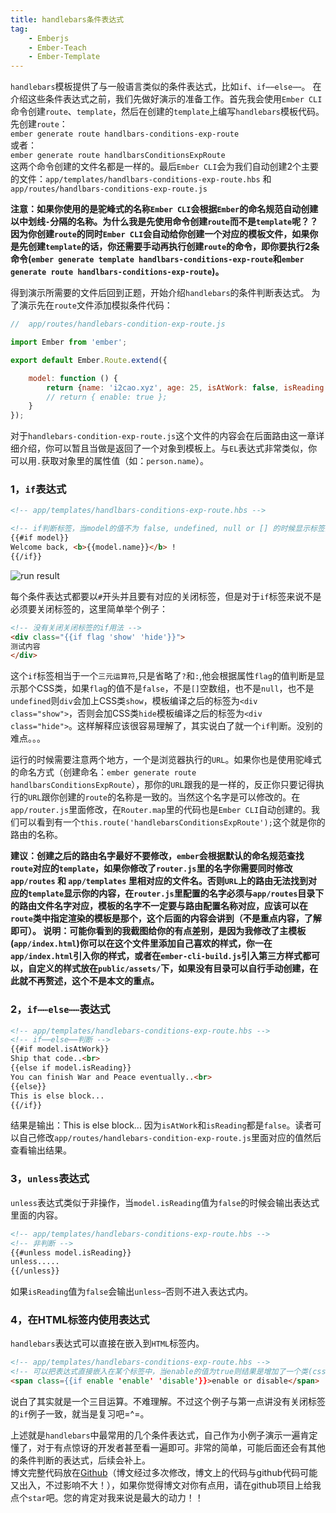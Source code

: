 ```yaml
---
title: handlebars条件表达式
tag: 
	- Emberjs
	- Ember-Teach
	- Ember-Template
---
```


`handlebars`模板提供了与一般语言类似的条件表达式，比如`if`、`if⋯⋯else⋯⋯`。
在介绍这些条件表达式之前，我们先做好演示的准备工作。首先我会使用`Ember CLI`命令创建`route`、`template`，然后在创建的`template`上编写`handlebars`模板代码。
先创建`route`：<br>
`ember generate route handlbars-conditions-exp-route`<br>
或者：<br>
`ember generate route handlbarsConditionsExpRoute`<br>
这两个命令创建的文件名都是一样的。最后`Ember CLI`会为我们自动创建2个主要的文件：`app/templates/handlbars-conditions-exp-route.hbs`  和 `app/routes/handlbars-conditions-exp-route.js`

**注意：如果你使用的是驼峰式的名称`Ember CLI`会根据`Ember`的命名规范自动创建以中划线`-`分隔的名称。为什么我是先使用命令创建`route`而不是`template`呢？？因为你创建`route`的同时`Ember CLI`会自动给你创建一个对应的模板文件，如果你是先创建`template`的话，你还需要手动再执行创建`route`的命令，即你要执行2条命令(`ember generate template handlbars-conditions-exp-route`和`ember generate route handlbars-conditions-exp-route`)。**

得到演示所需要的文件后回到正题，开始介绍`handlebars`的条件判断表达式。
为了演示先在`route`文件添加模拟条件代码：

```javascript
//  app/routes/handlebars-condition-exp-route.js

import Ember from 'ember';

export default Ember.Route.extend({

    model: function () {
        return {name: 'i2cao.xyz', age: 25, isAtWork: false, isReading: false };
        // return { enable: true };
    }       
});
```

对于`handlebars-condition-exp-route.js`这个文件的内容会在后面路由这一章详细介绍，你可以暂且当做是返回了一个对象到模板上。与`EL`表达式非常类似，你可以用`.`获取对象里的属性值（如：`person.name`）。

### 1，`if`表达式

```html
<!-- app/templates/handlbars-conditions-exp-route.hbs -->

<!-- if判断标签，当model的值不为 false, undefined, null or [] 的时候显示标签内的内容 -->
{{#if model}}
Welcome back, <b>{{model.name}}</b> !
{{/if}}
```

![run result](/content/images/2016/03/17.png)

每个条件表达式都要以`#`开头并且要有对应的关闭标签，但是对于`if`标签来说不是必须要关闭标签的，这里简单举个例子：

```html
<!-- 没有关闭关闭标签的if用法 -->
<div class="{{if flag 'show' 'hide'}}">
测试内容
</div>
```

这个`if`标签相当于一个`三元运算符`,只是省略了`?`和`:`,他会根据属性`flag`的值判断是显示那个CSS类，如果`flag`的值不是`false`，不是`[]`空数组，也不是`null`，也不是`undefined`则`div`会加上CSS类`show`，模板编译之后的标签为`<div class="show">`，否则会加CSS类`hide`模板编译之后的标签为`<div class="hide">`。这样解释应该很容易理解了，其实说白了就一个`if`判断。没别的难点。。。

运行的时候需要注意两个地方，一个是浏览器执行的`URL`。如果你也是使用驼峰式的命名方式（创建命名：`ember generate route handlbarsConditionsExpRoute`），那你的`URL`跟我的是一样的，反正你只要记得执行的`URL`跟你创建的`route`的名称是一致的。当然这个名字是可以修改的。在`app/router.js`里面修改，在`Router.map`里的代码也是`Ember CLI`自动创建的。我们可以看到有一个`this.route('handlebarsConditionsExpRoute');`这个就是你的路由的名称。

**建议：创建之后的路由名字最好不要修改，`ember`会根据默认的命名规范查找`route`对应的`template`，如果你修改了`router.js`里的名字你需要同时修改`app/routes` 和 `app/templates` 里相对应的文件名。否则`URL`上的路由无法找到对应的`template`显示你的内容，在`router.js`里配置的名字必须与`app/routes`目录下的路由文件名字对应，模板的名字不一定要与路由配置名称对应，应该可以在`route`类中指定渲染的模板是那个，这个后面的内容会讲到（不是重点内容，了解即可）。
说明：可能你看到的我截图给你的有点差别，是因为我修改了主模板(`app/index.html`)你可以在这个文件里添加自己喜欢的样式，你一在`app/index.html`引入你的样式，或者在`ember-cli-build.js`引入第三方样式都可以，自定义的样式放在`public/assets/`下，如果没有目录可以自行手动创建，在此就不再赘述，这个不是本文的重点。**

### 2，`if⋯⋯else⋯⋯`表达式

```html
<!-- app/templates/handlebars-conditions-exp-route.hbs -->
<!-- if⋯⋯else⋯⋯判断 -->
{{#if model.isAtWork}}
Ship that code..<br>
{{else if model.isReading}}
You can finish War and Peace eventually..<br>
{{else}}
This is else block...
{{/if}}
```
结果是输出：This is else block...
因为`isAtWork`和`isReading`都是`false`。读者可以自己修改`app/routes/handlebars-condition-exp-route.js`里面对应的值然后查看输出结果。

### 3，`unless`表达式

`unless`表达式类似于非操作，当`model.isReading`值为`false`的时候会输出表达式里面的内容。

```html
<!-- app/templates/handlebars-conditions-exp-route.hbs -->
<!-- 非判断 -->
{{#unless model.isReading}}
unless.....
{{/unless}}
```

如果`isReading`值为`false`会输出`unless⋯`否则不进入表达式内。

### 4，在HTML标签内使用表达式

`handlebars`表达式可以直接在嵌入到`HTML`标签内。

```html
<!-- app/templates/handlebars-conditions-exp-route.hbs -->
<!-- 可以把表达式直接嵌入在某个标签中，当enable的值为true则结果是增加了一个类(css的类)enable，否则增加'disable' -->
<span class={{if enable 'enable' 'disable'}}>enable or disable</span>
```

说白了其实就是一个三目运算。不难理解。不过这个例子与第一点讲没有关闭标签的`if`例子一致，就当是复习吧=^=。

上述就是`handlebars`中最常用的几个条件表达式，自己作为小例子演示一遍肯定懂了，对于有点惊讶的开发者甚至看一遍即可。非常的简单，可能后面还会有其他的条件判断的表达式，后续会补上。
<br>
博文完整代码放在[Github](https://github.com/ubuntuvim/my_emberjs_code)（博文经过多次修改，博文上的代码与github代码可能又出入，不过影响不大！），如果你觉得博文对你有点用，请在github项目上给我点个`star`吧。您的肯定对我来说是最大的动力！！
